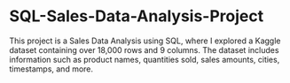 # SQL-Sales-Data-Analysis-Project
This project is a Sales Data Analysis using SQL, where I explored a Kaggle dataset containing over 18,000 rows and 9 columns. The dataset includes information such as product names, quantities sold, sales amounts, cities, timestamps, and more.
